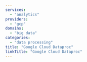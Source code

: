 ```yaml
---
services:
  - "analytics"
providers:
  - "gcp"
domains:
  - "big data"
categories:
  - "data processing"
title: "Google Cloud Dataproc"
linkTitle: "Google Cloud Dataproc"
---
```

